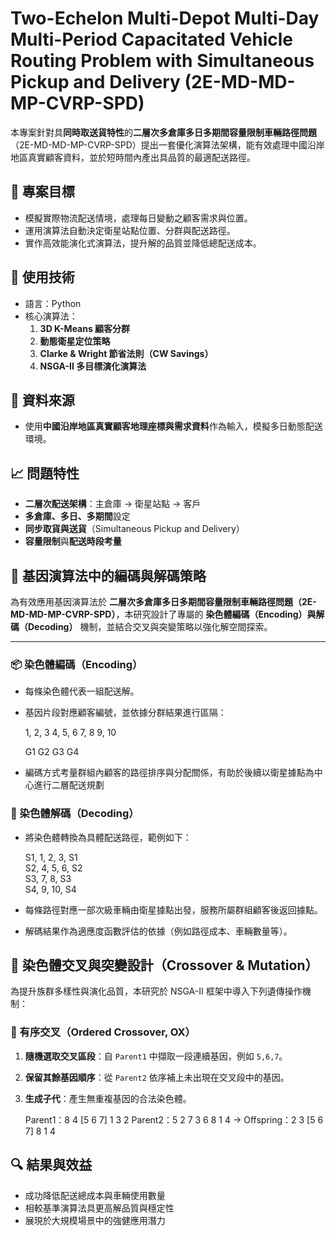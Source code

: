 # Two-Echelon Multi-Depot Multi-Day Multi-Period Capacitated Vehicle Routing Problem with Simultaneous Pickup and Delivery (2E-MD-MD-MP-CVRP-SPD)

本專案針對具**同時取送貨特性**的**二層次多倉庫多日多期間容量限制車輛路徑問題**（2E-MD-MD-MP-CVRP-SPD）提出一套優化演算法架構，能有效處理中國沿岸地區真實顧客資料，並於短時間內產出具品質的最適配送路徑。

## 🚀 專案目標

- 模擬實際物流配送情境，處理每日變動之顧客需求與位置。
- 運用演算法自動決定衛星站點位置、分群與配送路徑。
- 實作高效能演化式演算法，提升解的品質並降低總配送成本。

## 🧠 使用技術

- 語言：Python
- 核心演算法：
  1. **3D K-Means 顧客分群**
  2. **動態衛星定位策略**
  3. **Clarke & Wright 節省法則（CW Savings）**
  4. **NSGA-II 多目標演化演算法**

## 📂 資料來源

- 使用**中國沿岸地區真實顧客地理座標與需求資料**作為輸入，模擬多日動態配送環境。

## 📈 問題特性

- **二層次配送架構**：主倉庫 → 衛星站點 → 客戶
- **多倉庫、多日、多期間**設定
- **同步取貨與送貨**（Simultaneous Pickup and Delivery）
- **容量限制**與**配送時段考量**

## 🧬 基因演算法中的編碼與解碼策略

為有效應用基因演算法於 **二層次多倉庫多日多期間容量限制車輛路徑問題（2E-MD-MD-MP-CVRP-SPD）**，本研究設計了專屬的 **染色體編碼（Encoding）與解碼（Decoding）** 機制，並結合交叉與突變策略以強化解空間探索。

---

### 📦 染色體編碼（Encoding）

- 每條染色體代表一組配送解。
- 基因片段對應顧客編號，並依據分群結果進行區隔：

    1, 2, 3  4, 5, 6  7, 8  9, 10

    G1      G2       G3    G4

- 編碼方式考量群組內顧客的路徑排序與分配關係，有助於後續以衛星據點為中心進行二層配送規劃

### 🔁 染色體解碼（Decoding）

- 將染色體轉換為具體配送路徑，範例如下：

  S1, 1, 2, 3, S1  
  S2, 4, 5, 6, S2  
  S3, 7, 8, S3  
  S4, 9, 10, S4
- 每條路徑對應一部次級車輛由衛星據點出發，服務所屬群組顧客後返回據點。
- 解碼結果作為適應度函數評估的依據（例如路徑成本、車輛數量等）。

## 🔄 染色體交叉與突變設計（Crossover & Mutation）

為提升族群多樣性與演化品質，本研究於 NSGA-II 框架中導入下列遺傳操作機制：

### 🔁 有序交叉（Ordered Crossover, OX）
1. **隨機選取交叉區段**：自 `Parent1` 中擷取一段連續基因，例如 `5,6,7`。
2. **保留其餘基因順序**：從 `Parent2` 依序補上未出現在交叉段中的基因。
3. **生成子代**：產生無重複基因的合法染色體。

    Parent1：8 4 [5 6 7] 1 3 2
    Parent2：5 2 7 3 6 8 1 4
    → Offspring：2 3 [5 6 7] 8 1 4
   
## 🔍 結果與效益

- 成功降低配送總成本與車輛使用數量
- 相較基準演算法具更高解品質與穩定性
- 展現於大規模場景中的強健應用潛力
